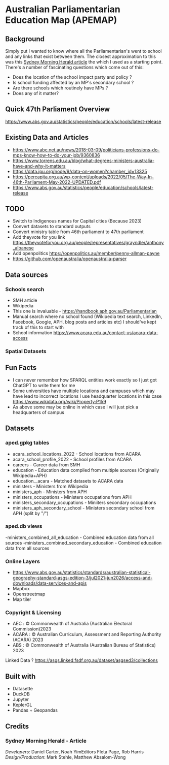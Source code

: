 # Australian Parliamentarian Education Map (APEMAP)

## Background
Simply put I wanted to know where all the Parliamentarian's went to school and any links that exist between them.
The closest approximation to this was this [Sydney Morning Herald article](https://www.smh.com.au/interactive/2021/careers-before-politics/) the which I used as a starting point.
There's a number of fascinating questions which come out of this:
 - Does the location of the school impact party and policy ?
 - Is school funding affected by an MP's secondary school ?
 - Are there schools which routinely have MPs ?
 - Does any of it matter?

## Quick 47th Parliament Overview

https://www.abs.gov.au/statistics/people/education/schools/latest-release


## Existing Data and Articles
- https://www.abc.net.au/news/2018-03-09/politicians-professions-do-mps-know-how-to-do-your-job/9360836
- https://www.torrens.edu.au/blog/what-degrees-ministers-australia-have-and-why-it-matters
- https://data.ipu.org/node/9/data-on-women?chamber_id=13325
- https://percapita.org.au/wp-content/uploads/2022/05/The-Way-In-46th-Parliament-May-2022-UPDATED.pdf
- https://www.abs.gov.au/statistics/people/education/schools/latest-release


## TODO
- Switch to Indigenous names for Capital cities (Because 2023)
- Convert datasets to standard outputs
- Convert ministry table from 46th parliament to 47th parliament
- Add theyvote for you link https://theyvoteforyou.org.au/people/representatives/grayndler/anthony_albanese
- Add openpolitics https://openpolitics.au/member/penny-allman-payne
- https://github.com/openaustralia/openaustralia-parser


## Data sources
### Schools search
- SMH article
- Wikipedia
- This one is invaluable - https://handbook.aph.gov.au/Parliamentarian
- Manual search where no school found (Wikipedia text search, LinkedIn, Facebook, Google, APH, blog posts and articles etc) I should've kept track of this to start with
- School information https://www.acara.edu.au/contact-us/acara-data-access
### Spatial Datasets


## Fun Facts
- I can never remember how SPARQL entities work exactly so I just got ChatGPT to write them for me
- Some universities have multiple locations and campuses which may have lead to incorrect locations I use headquarter locations in this case https://www.wikidata.org/wiki/Property:P159
- As above some may be online in which case I will just pick a headquarters of campus

## Datasets
### aped.gpkg tables
- acara_school_locations_2022 - School locations from ACARA
- acara_school_profile_2022 - School profiles from ACARA
- careers - Career data from SMH
- education - Education data compiled from multiple sources (Originally Wikipedia+APH)
- education__acara - Matched datasets to ACARA data
- ministers - Ministers from Wikipedia
- ministers_aph - Ministers from APH
- ministers_occupations - Ministers occupations from APH
- ministers_secondary_occupations - Miniiters secondary occupations
- ministers_aph_secondary_school - Ministers secondary school from APH (split by "/")

### aped.db views
-ministers_combined_all_education - Combined education data from all sources
-ministers_combined_secondary_education - Combined education data from all sources


### Online Layers
- https://www.abs.gov.au/statistics/standards/australian-statistical-geography-standard-asgs-edition-3/jul2021-jun2026/access-and-downloads/data-services-and-apis
- Mapbox
- Openstreetmap
- Map tiler

### Copyright & Licensing
- AEC : © Commonwealth of Australia (Australian Electoral Commission)2023
- ACARA : © Australian Curriculum, Assessment and Reporting Authority (ACARA) 2023
- ABS : © Commonwealth of Australia (Australian Bureau of Statistics) 2023

Linked Data ? https://asgs.linked.fsdf.org.au/dataset/asgsed3/collections
## Built with
- Datasette
- DuckDB
- Jupyter
- KeplerGL
- Pandas + Geopandas

## Credits
### Sydney Morning Herald - Article
*Developers*: Daniel Carter, Noah YimEditors Fleta Page, Rob Harris
*Design/Production*: Mark Stehle, Matthew Absalom-Wong
